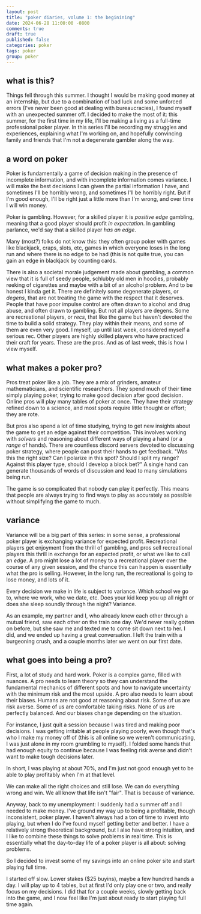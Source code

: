 ```yaml
---
layout: post
title: "poker diaries, volume 1: the beginining"
date: 2024-06-28 11:00:00 -0800
comments: true
draft: true
published: false
categories: poker
tags: poker
group: poker
---
```


## what is this?

Things fell through this summer. I thought I would be making good money at an
internship, but due to a combination of bad luck and some unforced errors (I've
never been good at dealing with bureaucracies), I found myself with an
unexpected summer off.  I decided to make the most of it: this summer, for the
first time in my life, I'll be making a living as a full-time professional poker
player. In this series I'll be recording my struggles and experiences,
explaining what I'm working on, and hopefully convincing family and friends that
I'm not a degenerate gambler along the way.

## a word on poker

Poker is fundamentally a game of decision making in the presence of incomplete
information, and with incomplete information comes variance. I will make the
best decisions I can given the partial information I have, and sometimes I'll be
horribly wrong, and sometimes I'll be horribly right. But if I'm good enough,
I'll be right just a little more than I'm wrong, and over time I will win money.

Poker is gambling. However, for a skilled player it is _positive edge_ gambling,
meaning that a good player should profit _in expectation_. In gambling parlance,
we'd say that a skilled player _has an edge_.

Many (most?) folks do not know this: they often group poker with games like
blackjack, craps, slots, etc, games in which everyone loses in the long run and
where there is no edge to be had (this is not quite true, you can gain an edge
in blackjack by counting cards.

There is also a societal morale judgement made about gambling, a common view that
it is full of seedy people, schlubby old men in hoodies, probably reeking of cigarettes
and maybe with a bit of an alcohol problem. And to be honest I kinda get it.
There are definitely some degenerate players, or _degens_, that are not treating
the game with the respect that it deserves. People that have poor impulse
control are often drawn to alcohol and drug abuse, and often drawn to gambling.
But not all players are degens. Some are recreational players, or _recs_, that
like the game but haven't devoted the time to build a solid strategy. They play
within their means, and some of them are even very good. I myself, up until last
week, considered myself a serious rec. Other players are highly skilled players
who have practiced their craft for years. These are the pros. And as of last
week, this is how I view myself.

## what makes a poker pro?

Pros treat poker like a job. They are a mix of grinders, amateur mathematicians,
and scientific researchers. They spend much of their time simply playing poker,
trying to make good decision after good decision. Online pros will play many
tables of poker at once. They have their strategy refined down to a science,
and most spots require little thought or effort; they are rote.

But pros also spend a lot of time studying, trying to get new insights about the
game to get an edge against their competition. This involves working with
_solvers_ and reasoning about different ways of playing a hand (or a _range_ of
hands). There are countless discord servers devoted to discussing poker
strategy, where people can post their hands to get feedback.  "Was this the
right size? Can I polarize in this spot? Should I split my range?  Against this
player type, should I develop a block bet?" A single hand can generate thousands
of words of discussion and lead to many simulations being run.

The game is so complicated that nobody can play it perfectly. This means that
people are always trying to find ways to play as accurately as possible without
simplifying the game to much.

## variance

Variance will be a big part of this series: in some sense, a professional poker
player is exchanging variance for expected profit. Recreational players get
enjoyment from the thrill of gambling, and pros sell recreational players this
thrill in exchange for an expected profit, or what we like to call an _edge_.
A pro might lose a lot of money to a recreational player over the course of any
given session, and the chance this can happen is essentially what the pro is
selling.  However, in the long run, the recreational is going to lose money, and
lots of it.

Every decision we make in life is subject to variance. Which school we go to,
where we work, who we date, etc. Does your kid keep you up all night or does she
sleep soundly through the night? Variance.

As an example, my partner and I, who already knew each other through a mutual
friend, saw each other on the train one day. We'd never really gotten on before,
but she saw me and texted me to come sit down next to her. I did, and we ended
up having a great conversation. I left the train with a burgeoning crush, and a
couple months later we went on our first date.

## what goes into being a pro?

First, a lot of study and hard work. Poker is a complex game, filled with
nuances. A pro needs to learn theory so they can understand the fundamental
mechanics of different spots and how to navigate uncertainty with the minimum
risk and the most upside. A pro also needs to learn about their biases. Humans
are not good at reasoning about risk. Some of us are risk averse. Some of us are
comfortable taking risks. None of us are perfectly balanced. And our biases
change depending on the situation.

For instance, I just quit a session because I was tired and making poor
decisions.  I was getting irritable at people playing poorly, even though that's
who I make my money off of (this is all online so we weren't communicating, I
was just alone in my room grumbling to myself).  I folded some hands that had
enough equity to continue because I was feeling risk averse and didn't want to
make tough decisions later.

In short, I was playing at about 70%, and I'm just not good enough yet to be
able to play profitably when I'm at that level.

<!-- Graveyard -->

We can make all the right choices and still lose.  We can do everything wrong
and win. We all know that life isn't "fair". That is because of variance.

Anyway, back to my unemployment: I suddenly had a summer off and I needed to
make money. I've ground my way up to being a profitable, though inconsistent,
poker player. I haven't always had a ton of time to invest into playing, but
when I do I've found myself getting better and better. I have a relatively
strong theoretical background, but I also have strong intuition, and I like
to combine these things to solve problems in real time. This is essentially what
the day-to-day life of a poker player is all about: solving problems.

So I decided to invest some of my savings into an online poker site and start
playing full time.

I started off slow. Lower stakes ($25 buyins), maybe a few hundred hands a day.
I will play up to 4 tables, but at first I'd only play one or two, and really
focus on my decisions. I did that for a couple weeks, slowly getting back into
the game, and I now feel like I'm just about ready to start playing full time
again.

